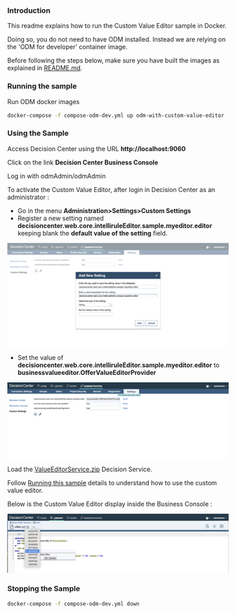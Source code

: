 
### Introduction

This readme explains how to run the Custom Value Editor sample in Docker.

Doing so, you do not need to have ODM installed. Instead we are relying on the 'ODM for developer' container image.

Before following the steps below, make sure you have built the images as explained in [README.md](README.md).

### Running the sample 

   Run ODM docker images
   ```bash
   docker-compose -f compose-odm-dev.yml up odm-with-custom-value-editor
   ```

###  Using the Sample

Access Decision Center using the URL **http://localhost:9060**

Click on the link **Decision Center Business Console**

Log in with odmAdmin/odmAdmin

To activate the Custom Value Editor, after login in Decision Center as an administrator :
- Go in the menu **Administration>Settings>Custom Settings**
- Register a new setting named **decisioncenter.web.core.intelliruleEditor.sample.myeditor.editor** keeping blank the **default value of the setting** field.

![Custom Settings](images/custom_settings_1.png)

- Set the value of **decisioncenter.web.core.intelliruleEditor.sample.myeditor.editor** to **businessvalueeditor.OfferValueEditorProvider**

![Custom Settings](images/custom_settings_2.png)

Load the [ValueEditorService.zip](./projects/ValueEditorService.zip) Decision Service.

Follow [Running this sample](https://www.ibm.com/docs/en/odm/9.0.0?topic=editor-custom-value-sample-details#businessconsolecustomvalueeditorsampledetails__rssamples.uss_rs_smp_tsauthoring.1025134__title__1) details to understand how to use the custom value editor.

Below is the Custom Value Editor display inside the Business Console :

![Custom Value Editor](images/custom_value_editor.png)

### Stopping the Sample

```bash
docker-compose -f compose-odm-dev.yml down
```



